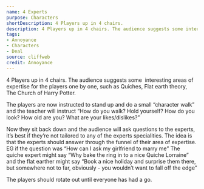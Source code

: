 ```yaml
---
name: 4 Experts
purpose: Characters
shortDescription: 4 Players up in 4 chairs.
description: 4 Players up in 4 chairs. The audience suggests some interesting areas of expertise for the players one by one, such as Quiches, Flat earth theory, The Church of Harry Potter.
tags:
- Annoyance
- Characters
- Deal
source: cliffweb
credit: Annoyance
---
```


4 Players up in 4 chairs. The audience suggests some  interesting areas of expertise for the players one by one, such as Quiches, Flat earth theory, The Church of Harry Potter.

The players are now instructed to stand up and do a small “character walk” and the teacher will instruct “How do you walk? Hold yourself? How do you look? How old are you? What are your likes/dislikes?”

Now they sit back down and the audience will ask questions to the experts, it’s best if they’re not tailored to any of the experts specialities. The idea is that the experts should answer through the funnel of their area of expertise. EG if the question was “How can I ask my girlfriend to marry me” The quiche expert might say “Why bake the ring in to a nice Quiche Lorraine” and the flat earther might say “Book a nice holiday and surprise them there, but somewhere not to far, obviously - you wouldn’t want to fall off the edge”

The players should rotate out until everyone has had a go.
